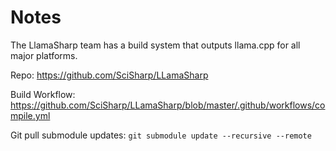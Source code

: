# Notes

The LlamaSharp team has a build system that outputs llama.cpp for all major platforms.

Repo: <https://github.com/SciSharp/LLamaSharp>

Build Workflow: <https://github.com/SciSharp/LLamaSharp/blob/master/.github/workflows/compile.yml>

Git pull submodule updates: `git submodule update --recursive --remote`
